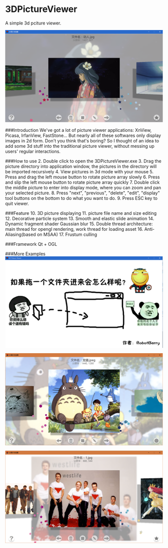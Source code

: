 # 3DPictureViewer
A simple 3d pciture viewer.

![main](https://github.com/Code-Guy/3DPictureViewer/blob/master/snapshots/1.png?raw=true)

###Introduction
We've got a lot of picture viewer applications: XnView, Picasa, IrfanView, FastStone... But nearly all of these softwares only display images in 2d form. Don't you think that's boring? So I thought of an idea to add some 3d stuff into the traditional picture viewer, without messing up users' regular interactions.

###How to use
 2. Double click to open the 3DPictureViewer.exe
 3. Drag the picture directory into application window, the pictures in the directory will be imported recursively
 4. View pictures in 3d mode with your mouse
 5. Press and drag the left mouse button to rotate picture array slowly
 6. Press and slip the left mouse button to rotate picture array quickly
 7. Double click the middle picture to enter into display mode, where you can zoom and pan your selected picture.
 8. Press "next", "previous", "delete", "edit", "display" tool buttons on the bottom to do what you want to do.
 9. Press ESC key to quit viewer.
 
###Feature
 10. 3D picture displaying
 11. picture file name and size editing
 12. Decorative particle system 
 13. Smooth and  elastic slide animation
 14. Dynamic fragment shader Gaussian blur
 15. Double thread architecture: main thread for opengl rendering, work thread for loading asset
 16. Anti-Aliasing(based on MSAA)
 17. Frustum culling
 
###Framework
 Qt + OGL
 
###More Examples
![overlook](https://github.com/Code-Guy/3DPictureViewer/blob/master/snapshots/%E5%BC%80%E5%A7%8B%E7%95%8C%E9%9D%A2.png?raw=true)

![overlook](https://github.com/Code-Guy/3DPictureViewer/blob/master/snapshots/%E9%BE%99%E7%8C%AB.png?raw=true)

![overlook](https://github.com/Code-Guy/3DPictureViewer/blob/master/snapshots/%E8%A5%BF%E5%9F%8E%E7%94%B7%E5%AD%A9.png?raw=true)
